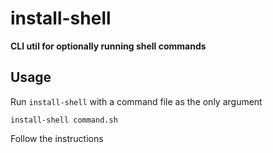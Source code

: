 # install-shell

**CLI util for optionally running shell commands**

## Usage

Run `install-shell` with a command file as the only argument

```shell
install-shell command.sh
```

Follow the instructions

